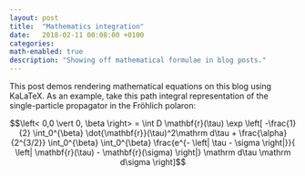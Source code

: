 ```yaml
---
layout: post
title:  "Mathematics integration"
date:   2018-02-11 00:08:00 +0100
categories:
math-enabled: true
description: "Showing off mathematical formulae in blog posts."
---
```

This post demos rendering mathematical equations on this blog using KaLaTeX. As an example, take this path integral representation of the single-particle propagator in the Fröhlich polaron:

$$\left< 0,0 \vert 0, \beta \right> = \int D \mathbf{r}(\tau) \exp \left[ -\frac{1}{2} \int_0^{\beta} \dot{\mathbf{r}}(\tau)^2\mathrm d\tau + \frac{\alpha}{2^{3/2}} \int_0^{\beta} \int_0^{\beta} \frac{e^{- \left| \tau - \sigma \right|}}{ \left| \mathbf{r}(\tau) - \mathbf{r}(\sigma) \right|} \mathrm d\tau \mathrm d\sigma \right]$$
